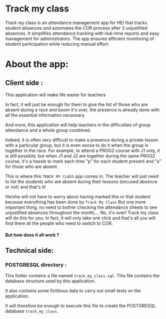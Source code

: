 # Track my class

Track my class is an attendance management app for HEI that tracks student absences and automates the COR process after 3 unjustified absences. 
It simplifies attendance tracking with real-time reports and easy management for administrators. 
The app ensures efficient monitoring of student participation while reducing manual effort.


# About the app:

## Client side :

This application will make life easier for teachers


In fact, it will just be enough for them to give the list of those who are absent during a race and boom it's over, 
the presence is already done with all the essential information necessary

And more, this application will help teachers in the difficulties of group attendance and a whole group combined. 

Indeed, it is often very difficult to make a presence during a private lesson with a particular group, but it is even 
worse to do it when the group is together in the race. For example, to attend a PROG2 course with J1 only, 
it is still possible; but when J1 and J2 are together during the same PROG2 course, it's a hassle to mark each time 
"p" for each student present and "a" for those who are absent.

This is where this `TRACK MY CLASS` app comes in.
The teacher will just need to list the students who are absent during their lessons (excused absence or not) and that's 
it! 

He/she will not have to worry about having marked this or that student because everything has been done by `Track My Class`
But one more important thing, no need to bother checking the attendance sheets to see unjustified absences throughout the month,... No, it's over! Track my class will do this for you.
In fact, it will only take one click and that's all you will find there all the people who need to switch to COR.

#### But how does it all work ?

## Technical side:

### POSTGRESQL directory :

This folder contains a file named `track_my_class.sql`.
This file contains the database structure used by this application.

It also contains some fictitious data to carry out small tests on the application.

It will therefore be enough to execute this file to create the POSTGRESQL database `track_my_class`.


